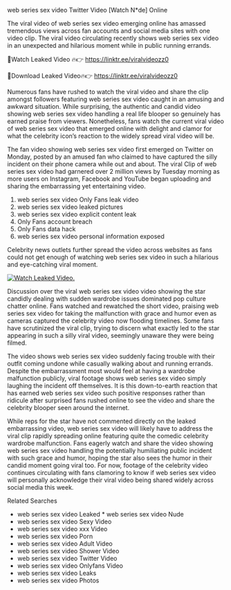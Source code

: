 ﻿web series sex video Twitter Video [Watch N*de] Online

The viral video of ﻿web series sex video emerging online has amassed tremendous views across fan accounts and social media sites with one video clip. The viral video circulating recently shows ﻿web series sex video in an unexpected and hilarious moment while in public running errands. 

🔴Watch Leaked Video 🔥👉  https://linktr.ee/viralvideozz0 

🔴Download Leaked Video🔥👉  https://linktr.ee/viralvideozz0 

Numerous fans have rushed to watch the viral video and share the clip amongst followers featuring ﻿web series sex video caught in an amusing and awkward situation. While surprising, the authentic and candid video showing ﻿web series sex video handling a real life blooper so genuinely has earned praise from viewers. Nonetheless, fans watch the current viral video of ﻿web series sex video that emerged online with delight and clamor for what the celebrity icon’s reaction to the widely spread viral video will be.

The fan video showing ﻿web series sex video first emerged on Twitter on Monday, posted by an amused fan who claimed to have captured the silly incident on their phone camera while out and about. The viral Clip of ﻿web series sex video had garnered over 2 million views by Tuesday morning as more users on Instagram, Facebook and YouTube began uploading and sharing the embarrassing yet entertaining video. 

1. ﻿web series sex video Only Fans leak video
2. ﻿web series sex video leaked pictures
3. ﻿web series sex video explicit content leak
4. Only Fans account breach
5. Only Fans data hack
6. ﻿web series sex video personal information exposed

Celebrity news outlets further spread the video across websites as fans could not get enough of watching ﻿web series sex video in such a hilarious and eye-catching viral moment. 

[![Watch Leaked Video.](https://miro.medium.com/v2/resize:fit:828/format:webp/1*cilzJN44JGOrTw9NJCrNHA.gif "Watch Leaked Video")](https://linktr.ee/viralvideozz0)

Discussion over the viral ﻿web series sex video video showing the star candidly dealing with sudden wardrobe issues dominated pop culture chatter online. Fans watched and rewatched the short video, praising ﻿web series sex video for taking the malfunction with grace and humor even as cameras captured the celebrity video now flooding timelines. Some fans have scrutinized the viral clip, trying to discern what exactly led to the star appearing in such a silly viral video, seemingly unaware they were being filmed.

The video shows ﻿web series sex video suddenly facing trouble with their outfit coming undone while casually walking about and running errands. Despite the embarrassment most would feel at having a wardrobe malfunction publicly, viral footage shows ﻿web series sex video simply laughing the incident off themselves. It is this down-to-earth reaction that has earned ﻿web series sex video such positive responses rather than ridicule after surprised fans rushed online to see the video and share the celebrity blooper seen around the internet.  

While reps for the star have not commented directly on the leaked embarrassing video, ﻿web series sex video will likely have to address the viral clip rapidly spreading online featuring quite the comedic celebrity wardrobe malfunction. Fans eagerly watch and share the video showing ﻿web series sex video handling the potentially humiliating public incident with such grace and humor, hoping the star also sees the humor in their candid moment going viral too. For now, footage of the celebrity video continues circulating with fans clamoring to know if ﻿web series sex video will personally acknowledge their viral video being shared widely across social media this week.

Related Searches
* ﻿web series sex video Leaked
﻿* web series sex video Nude
* ﻿web series sex video Sexy Video
* ﻿web series sex video xxx Video
* ﻿web series sex video Porn
* ﻿web series sex video Adult Video
* ﻿web series sex video Shower Video
* ﻿web series sex video Twitter Video
* ﻿web series sex video Onlyfans Video
* ﻿web series sex video Leaks
* ﻿web series sex video Photos